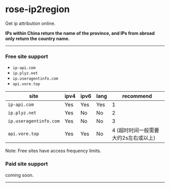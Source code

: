 # rose-ip2region

Get ip attribution online. 

**IPs within China return the name of the province, and IPs from abroad only return the country name.**

----

### Free site support

- `ip-api.com`
- `ip.plyz.net`
- `ip.useragentinfo.com`
- `api.vore.top`

| site                   | ipv4 | ipv6 | lang | recommend             |
|------------------------|------|------|------|-----------------------|
| `ip-api.com`           | Yes  | Yes  | Yes  | 1                     |
| `ip.plyz.net`          | Yes  | No   | No   | 2                     |
| `ip.useragentinfo.com` | Yes  | No   | No   | 3                     |
| `api.vore.top`         | Yes  | Yes  | No   | 4 (超时时间一般需要大约2s左右或以上) |


Note: Free sites have access frequency limits.

### Paid site support

coming soon.

----
